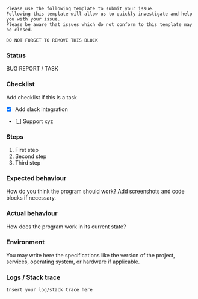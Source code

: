 ```
Please use the following template to submit your issue. 
Following this template will allow us to quickly investigate and help you with your issue. 
Please be aware that issues which do not conform to this template may be closed. 

DO NOT FORGET TO REMOVE THIS BLOCK
```

### Status

BUG REPORT / TASK

### Checklist

Add checklist if this is a task

- [x] Add slack integration
- [_] Support xyz 

### Steps

1. First step
2. Second step
3. Third step

### Expected behaviour

How do you think the program should work? Add screenshots and code blocks if necessary.

### Actual behaviour

How does the program work in its current state?

### Environment

You may write here the specifications like the version of the project, services, operating system, or hardware if applicable.

### Logs / Stack trace

```
Insert your log/stack trace here
```
